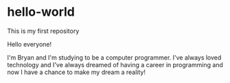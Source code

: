 # hello-world
This is my first repository

Hello everyone!

I'm Bryan and I'm studying to be a computer programmer.  I've always loved technology and I've always dreamed of having a career in programming and now I have a chance to make my dream a reality!
